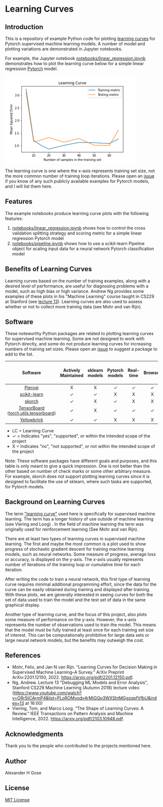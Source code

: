 # Learning Curves

## Introduction

This is a repository of example Python code for plotting [learning curves](#background-on-learning-curves) for Pytorch supervised machine learning models.  A number of model and plotting variations are demonstrated in Jupyter notebooks.

For example, the Jupyter notebook [notebooks/linear_regression.ipynb](notebooks/linear_regression.ipynb) demonstrates how to plot the learning curve below for a simple linear regression [Pytorch](https://github.com/pytorch/pytorch) model.

![simple linear regression](images/SimpleLinearRegression.png)

The learning curve is one where the x-axis represents training set size, not the more common number of training loop iterations.  Please open an [issue](https://github.com/AlexGose/learning-curve/issues) if you know of any such publicly available examples for Pytorch models, and I will list them here.

## Features

The example notebooks produce learning curve plots with the following features:

1. [notebooks/linear_regression.ipynb](notebooks/linear_regression.ipynb) shows how to control the cross validation splitting strategy and scoring metric for a simple linear regression Pytorch model
2. [notebooks/pipeline.ipynb](notebooks/pipeline.ipynb) shows how to use a scikit-learn Pipeline object for scaling input data for a neural network Pytorch classification model

## Benefits of Learning Curves

Learning curves based on the number of training examples, along with a desired level of performance, are useful for diagnosing problems with a model, such as high bias or high variance.  Andrew Ng provides some examples of these plots in his "Machine Learning" course taught in CS229 at Stanford (see [lecture 13](https://www.youtube.com/watch?v=ORrStCArmP4&list=PLoROMvodv4rMiGQp3WXShtMGgzqpfVfbU&index=13)).  Learning curves are also used to assess whether or not to collect more training data (see Mohr and van Rijn).

## Software

These noteworthy Python packages are related to plotting learning curves for supervised machine learning.  Some are not designed to work with Pytorch directly, and some do not produce learning curves for increasing numbers of training set sizes. Please open an [issue](https://github.com/AlexGose/learning-curve/issues) to suggest a package to add to the list.

| Software | Actively Maintained | sklearn models | Pytorch models | Real-time | Browser | iteration LC | train set size LC |
| :---: | :---: | :---: | :---: | :---: | :---: | :---: | :---: |
| [Pierogi](https://github.com/nalepae/pierogi) |  X  | X   |  ✓    |  ✓   |  ✓   |   ✓  |  X  |
| [scikit-learn](https://scikit-learn.org/stable/modules/learning_curve.html#learning-curve) | ✓  | ✓  | X | X | X | ✓  | ✓  |
| [skorch](https://github.com/skorch-dev/skorch) | ✓  | X | ✓  | X | X | X | X |
| [TensorBoard](https://www.tensorflow.org/tensorboard/) ([torch.utils.tensorboard](https://pytorch.org/docs/stable/tensorboard.html)) | ✓  | X | ✓  | ✓  | ✓  | ✓  | X |
| [Yellowbrick](https://www.scikit-yb.org/en/latest/api/model_selection/learning_curve.html) | ✓  | ✓  | X | X | X | ✓  | ✓  |

- LC = Learning Curve
- ✓  = Indicates "yes", "supported", or within the intended scope of the project
- X = Indicates "no", "not supported", or not within the intended scope of the project

Note: These software packages have different goals and purposes, and this table is only meant to give a quick impression.  One is not better than the other based on number of check marks or some other arbitrary measure.  For example, skorch does not support plotting learning curves since it is designed to facilitate the use of sklearn, where such tasks are supported, for Pytorch models.

## Background on Learning Curves

The term ["learning curve"](https://en.wikipedia.org/wiki/Learning_curve_(machine_learning)) used here is specifically for supervised machine learning.  The term has a longer history of use outside of machine learning (see Viering and Loog) .  In the field of machine learning the term was originally used for reinforcement learning (See Mohr and van Rijn).

There are at least two types of learning curves in supervised machine learning.  The first and maybe the most common is a plot used to show progress of stochastic gradient descent for training machine learning models, such as neural networks.  Some measure of progress, average loss or accuracy, is displayed on the y-axis.  The x-axis usually represents number of iterations of the training loop or cumulative time for each iteration.

After writing the code to train a neural network, this first type of learning curve requires minimal additional programming effort, since the data for the curve can be easily obtained during training and displayed after training.  With these plots, we are generally interested in seeing curves for both the set of data used to train the model and the test set of data in the same graphical display.

Another type of learning curve, and the focus of this project, also plots some measure of performance on the y-axis.  However, the x-axis represents the number of observations used to train the model.  This means that the model must be fully trained at least once for each training set size of interest.  This can be computationally prohibitive for large data sets or large neural network models, but the benefits may outweigh the cost.

## References

- Mohr, Felix, and Jan N van Rijn. “Learning Curves for Decision Making in Supervised Machine Learning–A Survey.” ArXiv Preprint ArXiv:2201.12150, 2022. <https://arxiv.org/pdf/2201.12150.pdf>.
- Ng, Andrew. Lecture 13 "Debugging ML Models and Error Analysis", Stanford CS229 Machine Learning (Autumn 2018) lecture video (<https://www.youtube.com/watch?v=ORrStCArmP4&list=PLoROMvodv4rMiGQp3WXShtMGgzqpfVfbU&index=13> at 16:00)
- Viering, Tom, and Marco Loog. “The Shape of Learning Curves: A Review.” IEEE Transactions on Pattern Analysis and Machine Intelligence, 2022. <https://arxiv.org/pdf/2103.10948.pdf>.

## Acknowledgments

Thank you to the people who contributed to the projects mentioned here.

## Author

Alexander H Gose

## License

[MIT License](LICENSE)
